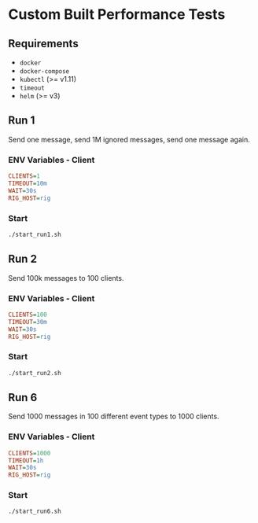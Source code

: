 # Custom Built Performance Tests

## Requirements

* `docker`
* `docker-compose`
* `kubectl` (>= v1.11)
* `timeout`
* `helm` (>= v3)

## Run 1

Send one message, send 1M ignored messages, send one message again.

### ENV Variables - Client

```ini
CLIENTS=1
TIMEOUT=10m
WAIT=30s
RIG_HOST=rig
```

### Start

```bash
./start_run1.sh
```

## Run 2

Send 100k messages to 100 clients.

### ENV Variables - Client

```ini
CLIENTS=100
TIMEOUT=30m
WAIT=30s
RIG_HOST=rig
```

### Start

```bash
./start_run2.sh
```

## Run 6

Send 1000 messages in 100 different event types to 1000 clients.

### ENV Variables - Client

```ini
CLIENTS=1000
TIMEOUT=1h
WAIT=30s
RIG_HOST=rig
```

### Start

```bash
./start_run6.sh
```
